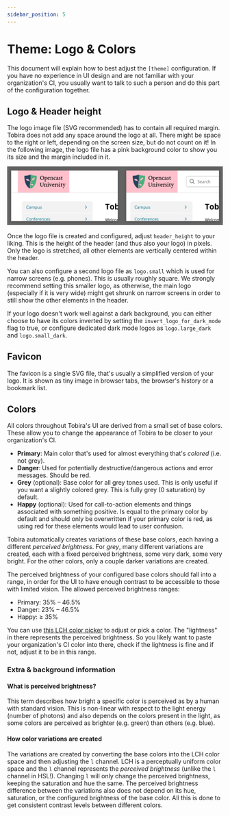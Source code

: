 ```yaml
---
sidebar_position: 5
---
```


# Theme: Logo & Colors

This document will explain how to best adjust the `[theme]` configuration.
If you have no experience in UI design and are not familiar with your organization's CI, you usually want to talk to such a person and do this part of the configuration together.


## Logo & Header height

The logo image file (SVG recommended) has to contain all required margin.
Tobira does not add any space around the logo at all.
There might be space to the right or left, depending on the screen size, but do not count on it!
In the following image, the logo file has a pink background color to show you its size and the margin included in it.

![](../img/logo-margin.png)

Once the logo file is created and configured, adjust `header_height` to your liking.
This is the height of the header (and thus also your logo) in pixels.
Only the logo is stretched, all other elements are vertically centered within the header.

You can also configure a second logo file as `logo.small` which is used for narrow screens (e.g. phones).
This is usually roughly square.
We strongly recommend setting this smaller logo, as otherwise, the main logo (especially if it is very wide) might get shrunk on narrow screens in order to still show the other elements in the header.

If your logo doesn't work well against a dark background, you can either choose to have its colors inverted by setting the `invert_logo_for_dark_mode` flag to true, or configure dedicated dark mode logos as `logo.large_dark` and `logo.small_dark`.

## Favicon

The favicon is a single SVG file, that's usually a simplified version of your logo.
It is shown as tiny image in browser tabs, the browser's history or a bookmark list.


## Colors

All colors throughout Tobira's UI are derived from a small set of base colors.
These allow you to change the appearance of Tobira to be closer to your organization's CI.

- **Primary**: Main color that's used for almost everything that's *colored* (i.e. not grey).
- **Danger**: Used for potentially destructive/dangerous actions and error messages. Should be red.
- **Grey** (optional): Base color for all grey tones used. This is only useful if you want a slightly colored grey. This is fully grey (0 saturation) by default.
- **Happy** (optional): Used for call-to-action elements and things associated with something positive. Is equal to the primary color by default and should only be overwritten if your primary color is red, as using red for these elements would lead to user confusion.

Tobira automatically creates variations of these base colors, each having a different *perceived brightness*.
For *grey*, many different variations are created, each with a fixed perceived brightness, some very dark, some very bright.
For the other colors, only a couple darker variations are created.

The perceived brightness of your configured base colors should fall into a range, in order for the UI to have enough contrast to be accessible to those with limited vision.
The allowed perceived brightness ranges:
- Primary: 35% – 46.5%
- Danger: 23% – 46.5%
- Happy: ≥ 35%

You can use [this LCH color picker](https://lch.oklch.com/) to adjust or pick a color.
The "lightness" in there represents the perceived brightness.
So you likely want to paste your organization's CI color into there, check if the lightness is fine and if not, adjust it to be in this range.



### Extra & background information

#### What is perceived brightness?

This term describes how bright a specific color is perceived as by a human with standard vision.
This is non-linear with respect to the light energy (number of photons) and also depends on the colors present in the light, as some colors are perceived as brighter (e.g. green) than others (e.g. blue).

#### How color variations are created

The variations are created by converting the base colors into the LCH color space and then adjusting the `l` channel.
LCH is a perceptually uniform color space and the `l` channel represents the *perceived brightness* (unlike the `l` channel in HSL!).
Changing `l` will only change the perceived brightness, keeping the saturation and hue the same.
The perceived brightness difference between the variations also does not depend on its hue, saturation, or the configured brightness of the base color.
All this is done to get consistent contrast levels between different colors.

